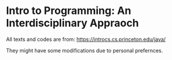 # Intro to Programming: An Interdisciplinary Appraoch

All texts and codes are from: https://introcs.cs.princeton.edu/java/

They might have some modifications due to personal prefernces.
